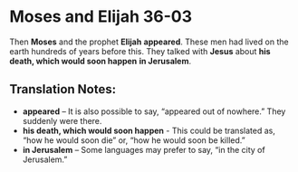 Moses and Elijah 36-03
========================


Then **Moses** and the prophet **Elijah** **appeared**. These men had
lived on the earth hundreds of years before this. They talked with
**Jesus** about **his death, which would soon happen** **in Jerusalem**.

Translation Notes:
------------------

-   **appeared** – It is also possible to say, “appeared out of
    nowhere.” They suddenly were there.
-   **his death, which would soon happen** - This could be translated
    as, “how he would soon die” or, “how he would soon be killed.”
-   **in Jerusalem** – Some languages may prefer to say, “in the
city of
    Jerusalem.”

